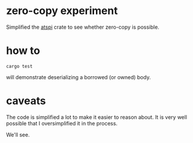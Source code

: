 # zero-copy experiment

Simplified the [atspi](https://github.com/odilia-app/atspi) crate to see whether zero-copy is possible.

# how to

```term
cargo test
```
 will demonstrate deserializing a borrowed (or owned) body.
 
# caveats

The code is simplified a lot to make it easier to reason about.
It is very well possible that I oversimplified it in the process.

We'll see.

